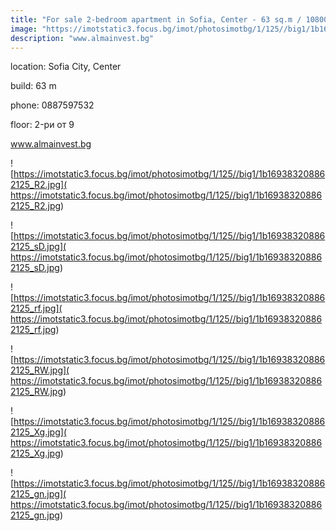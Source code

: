 ```yaml
---
title: "For sale 2-bedroom apartment in Sofia, Center - 63 sq.m / 108000 EUR :: imot.bg Ad"
image: "https://imotstatic3.focus.bg/imot/photosimotbg/1/125//big1/1b169383208862125_ay.jpg"
description: "www.almainvest.bg"
---
```


location: Sofia City, Center

build: 63 m

phone: 0887597532

floor: 2-ри от 9

www.almainvest.bg


![https://imotstatic3.focus.bg/imot/photosimotbg/1/125//big1/1b169383208862125_R2.jpg]( https://imotstatic3.focus.bg/imot/photosimotbg/1/125//big1/1b169383208862125_R2.jpg)


![https://imotstatic3.focus.bg/imot/photosimotbg/1/125//big1/1b169383208862125_sD.jpg]( https://imotstatic3.focus.bg/imot/photosimotbg/1/125//big1/1b169383208862125_sD.jpg)


![https://imotstatic3.focus.bg/imot/photosimotbg/1/125//big1/1b169383208862125_rf.jpg]( https://imotstatic3.focus.bg/imot/photosimotbg/1/125//big1/1b169383208862125_rf.jpg)


![https://imotstatic3.focus.bg/imot/photosimotbg/1/125//big1/1b169383208862125_RW.jpg]( https://imotstatic3.focus.bg/imot/photosimotbg/1/125//big1/1b169383208862125_RW.jpg)


![https://imotstatic3.focus.bg/imot/photosimotbg/1/125//big1/1b169383208862125_Xg.jpg]( https://imotstatic3.focus.bg/imot/photosimotbg/1/125//big1/1b169383208862125_Xg.jpg)


![https://imotstatic3.focus.bg/imot/photosimotbg/1/125//big1/1b169383208862125_gn.jpg]( https://imotstatic3.focus.bg/imot/photosimotbg/1/125//big1/1b169383208862125_gn.jpg)


